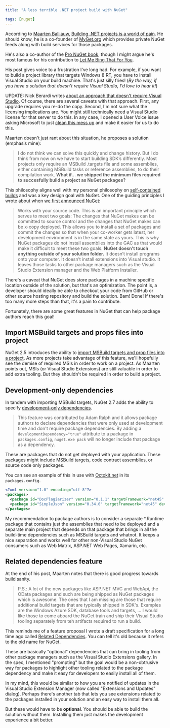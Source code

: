 ```yaml
---
title: "A less terrible .NET project build with NuGet"

tags: [nuget]
---
```


According to [Maarten Balliauw](http://blog.maartenballiauw.be/), [Building .NET projects is a world of pain](http://blog.maartenballiauw.be/post/2014/04/11/Building-NET-projects-is-a-world-of-pain-and-heres-how-we-should-solve-it.aspx). He should know, he is a co-founder of [MyGet.org](https://myget.org) which provides private NuGet feeds along with build services for those packages.

He's also a co-author of the [Pro NuGet book](http://amzn.to/1kYrgw0), though I might argue he's most famous for his contribution to [Let Me Bing That For You](http://letmebingthatforyou.com/).

His post gives voice to a frustration I've long had. For example, if you want to build a project library that targets Windows 8 RT, you have to install Visual Studio on your build machine. That's just silly fries! (_By the way, if you have a solution that doesn't require Visual Studio, I'd love to hear it!_)

UPDATE: Nick Berardi writes [about an approach that doesn't require Visual Studio](http://nickberardi.com/a-net-build-server-without-visual-studio/). Of course, there are several caveats with that approach. First, any upgrade requires you re-do the copy. Second, I'm not sure what the licensing implications are. You might still technically need a Visual Studio license for that server to do this. In any case, I opened a User Voice issue asking Microsoft to just [clean this mess up](http://visualstudio.uservoice.com/forums/121579-visual-studio/suggestions/5786689-support-net-builds-without-requiring-visual-studi) and make it easier for us to do this. 

Maarten doesn't just rant about this situation, he proposes a solution (emphasis mine):

> I do not think we can solve this quickly and change history. But I do think from now on we have to start building SDK’s differently. Most projects only require an MSBuild .targets file and some assemblies, either containing MSBuild tasks or reference assemblies, to do their compilation work. __What if… we shipped the minimum files required to succesfully build a project as NuGet packages?__

This philosophy aligns well with my personal philosophy on [self-contained builds](https://haacked.com/archive/2004/08/26/creating-a-sane-build-process.aspx/) and was a key design goal with NuGet. One of the guiding principles I wrote about when [we first announced NuGet](https://haacked.com/archive/2010/10/06/introducing-nupack-package-manager.aspx/):

> Works with your source code. This is an important principle which serves to meet two goals: The changes that NuGet makes can be committed to source control and the changes that NuGet makes can be x-copy deployed. This allows you to install a set of packages and commit the changes so that when your co-worker gets latest, her development environment is in the same state as yours. This is why NuGet packages do not install assemblies into the GAC as that would make it difficult to meet these two goals. __NuGet doesn’t touch anything outside of your solution folder.__ It doesn’t install programs onto your computer. It doesn’t install extensions into Visual studio. It leaves those tasks to other package managers such as the Visual Studio Extension manager and the Web Platform Installer.

There's a caveat that NuGet does store packages in a machine specific location outside of the solution, but that's an optimization. The point is, a developer should ideally be able to checkout your code from GitHub or other source hosting repository and build the solution. Bam! Done! If there's too many more steps than that, it's a pain to contribute.

Fortunately, there are some great features in NuGet that can help package authors reach this goal!

## Import MSBuild targets and props files into project

NuGet 2.5 introduces the ability to [import MSBuild targets and prop files into a project](http://docs.nuget.org/docs/creating-packages/creating-and-publishing-a-package#Import_MSBuild_targets_and_props_files_into_project_\(Requires_NuGet_2.5_or_above\)). As more projects take advantage of this feature, we'll hopefully see the demise of required MSIs in order to work on a project. As Maarten points out, MSIs (or Visual Studio Extensions) are still valuable in order to add extra tooling. But they shouldn't be required in order to build a project.

## Development-only dependencies

In tandem with importing MSBuild targets, NuGet 2.7 adds the ability to specify [development-only dependencies](http://docs.nuget.org/docs/release-notes/nuget-2.7#Development-Only_Dependencies).

> This feature was contributed by Adam Ralph and it allows package authors to declare dependencies that were only used at development time and don't require package dependencies. By adding a `developmentDependency="true"` attribute to a package in `packages.config`, `nuget.exe pack` will no longer include that package as a dependency.

These are packages that do not get deployed with your application. These packages might include MSBuild targets, code contract assemblies, or source code only packages.

You can see an example of this in use with [Octokit.net](https://github.com/octokit/octokit.net) in its `packages.config`.

```xml
<?xml version="1.0" encoding="utf-8"?>
<packages>
  <package id="DocPlagiarizer" version="0.1.1" targetFramework="net45" developmentDependency="true" />
  <package id="SimpleJson" version="0.34.0" targetFramework="net45" developmentDependency="true" />
</packages>
```

My recommendation to package authors is to consider a separate *.Runtime package that contains just the assemblies that need to be deployed and a separate main project that depends on that package that brings in all the build-time dependencies such as MSBuild targets and whatnot. It keeps a nice separation and works well for other non-Visual Studio NuGet consumers such as Web Matrix, ASP.NET Web Pages, Xamarin, etc.

## Related dependencies feature

At the end of his post, Maarten notes that there is good progress towards build sanity.

> P.S.: A lot of the new packages like ASP.NET MVC and WebApi, the OData packages and such are being shipped as NuGet packages which is awesome. The ones that I am missing are those that require additional build targets that are typically shipped in SDK's. Examples are the Windows Azure SDK, database tools and targets, ... I would like those to come aboard the NuGet train and ship their Visual Studio tooling separately from teh artifacts required to run a build.

This reminds me of a feature proposal I wrote a draft specification for a long time ago called [Related Dependencies](http://nuget.codeplex.com/wikipage?title=Related%20Dependencies). You can tell it's old because it refers to the old name for NuGet.

These are basically "optional" dependencies that can bring in tooling from other package managers such as the Visual Studio Extensions gallery. In the spec, I mentioned "prompting" but the goal would be a non-obtrusive way for packages to highlight other tooling related to the package dependency and make it easy for developers to easily install all of them.

In my mind, this would be similar to how you are notified of updates in the Visual Studio Extension Manager (now called "Extensions and Updates" dialog). Perhaps there's another tab that lets you see extensions related to the packages installed in your solution and an easy way to install them all.

But these would have to be __optional__. You should be able to build the solution without them. Installing them just makes the development experience a bit better.
 
